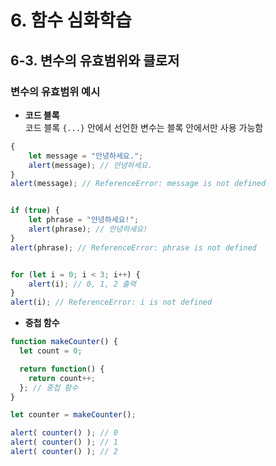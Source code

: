 # 6. 함수 심화학습
## 6-3. 변수의 유효범위와 클로저
### 변수의 유효범위 예시
- **코드 블록**   
    코드 블록 `{...}` 안에서 선언한 변수는 블록 안에서만 사용 가능함
```javascript
{
    let message = "안녕하세요.";
    alert(message); // 안녕하세요.
}
alert(message); // ReferenceError: message is not defined


if (true) {
    let phrase = "안녕하세요!";
    alert(phrase); // 안녕하세요!
}
alert(phrase); // ReferenceError: phrase is not defined


for (let i = 0; i < 3; i++) {
    alert(i); // 0, 1, 2 출력
}
alert(i); // ReferenceError: i is not defined
```
- **중첩 함수**
```javascript
function makeCounter() {
  let count = 0;

  return function() {
    return count++;
  }; // 중첩 함수
}

let counter = makeCounter();

alert( counter() ); // 0
alert( counter() ); // 1
alert( counter() ); // 2
```
